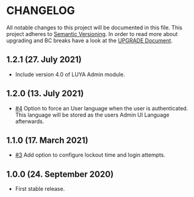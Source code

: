 # CHANGELOG

All notable changes to this project will be documented in this file. This project adheres to [Semantic Versioning](http://semver.org/).
In order to read more about upgrading and BC breaks have a look at the [UPGRADE Document](UPGRADE.md).

## 1.2.1 (27. July 2021)

+ Include version 4.0 of LUYA Admin module.

## 1.2.0 (13. July 2021)

+ [#4](https://github.com/luyadev/luya-module-admin-usertoken/pull/4) Option to force an User language when the user is authenticated. This language will be stored as the users Admin UI Language afterwards.

## 1.1.0 (17. March 2021)

+ [#3](https://github.com/luyadev/luya-module-admin-usertoken/pull/3) Add option to configure lockout time and login attempts.

## 1.0.0 (24. September 2020)

- First stable release.